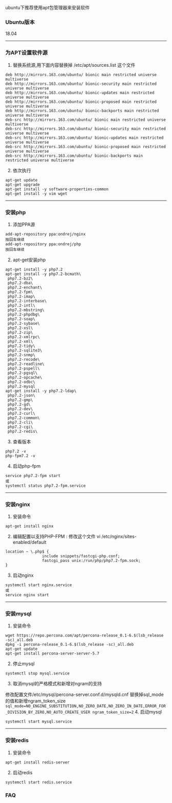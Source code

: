 ubuntu下推荐使用apt包管理器来安装软件


### **Ubuntu版本**

18.04

***

### **为APT设置软件源**

1. 替换系统源,用下面内容替换掉 /etc/apt/sources.list 这个文件
```
deb http://mirrors.163.com/ubuntu/ bionic main restricted universe multiverse
deb http://mirrors.163.com/ubuntu/ bionic-security main restricted universe multiverse
deb http://mirrors.163.com/ubuntu/ bionic-updates main restricted universe multiverse
deb http://mirrors.163.com/ubuntu/ bionic-proposed main restricted universe multiverse
deb http://mirrors.163.com/ubuntu/ bionic-backports main restricted universe multiverse
deb-src http://mirrors.163.com/ubuntu/ bionic main restricted universe multiverse
deb-src http://mirrors.163.com/ubuntu/ bionic-security main restricted universe multiverse
deb-src http://mirrors.163.com/ubuntu/ bionic-updates main restricted universe multiverse
deb-src http://mirrors.163.com/ubuntu/ bionic-proposed main restricted universe multiverse
deb-src http://mirrors.163.com/ubuntu/ bionic-backports main restricted universe multiverse
```

2. 依次执行
```
apt-get update
apt-get upgrade
apt-get install -y software-properties-common
apt-get install -y vim wget
```


***

### **安装php**


1. 添加PPA源
```
add-apt-repository ppa:ondrej/nginx
按回车继续
add-apt-repository ppa:ondrej/php
按回车继续
```
2. apt-get安装php
```
apt-get install -y php7.2
apt-get install -y php7.2-bcmath\
 php7.2-bz2\
 php7.2-dba\
 php7.2-enchant\
 php7.2-fpm\
 php7.2-imap\
 php7.2-interbase\
 php7.2-intl\
 php7.2-mbstring\
 php7.2-phpdbg\
 php7.2-soap\
 php7.2-sybase\
 php7.2-xsl\
 php7.2-zip\
 php7.2-xmlrpc\
 php7.2-xml\
 php7.2-tidy\
 php7.2-sqlite3\
 php7.2-snmp\
 php7.2-recode\
 php7.2-readline\
 php7.2-pspell\
 php7.2-pgsql\
 php7.2-opcache\
 php7.2-odbc\
 php7.2-mysql
apt-get install -y php7.2-ldap\
 php7.2-json\
 php7.2-gmp\
 php7.2-gd\
 php7.2-dev\
 php7.2-curl\
 php7.2-common\
 php7.2-cli\
 php7.2-cgi\
 php7.2-redis\
```
3. 查看版本
```
php7.2 -v
php-fpm7.2 -v
```

4. 启动php-fpm
```
service php7.2-fpm start
或
systemctl status php7.2-fpm.service
```


***

### **安装nginx**


1. 安装命令
```
apt-get install nginx
```

2. 编辑配置以支持PHP-FPM : 修改这个文件  vi /etc/nginx/sites-enabled/default
```
location ~ \.php$ {
                include snippets/fastcgi-php.conf;
                fastcgi_pass unix:/run/php/php7.2-fpm.sock;
}
```

3. 启动nginx
```
systemctl start nginx.service
或
service nginx start
```



***

### **安装mysql**


1. 安装命令
```
wget https://repo.percona.com/apt/percona-release_0.1-6.$(lsb_release -sc)_all.deb
dpkg -i percona-release_0.1-6.$(lsb_release -sc)_all.deb
apt-get update
apt-get install percona-server-server-5.7
```
2. 停止mysql
```
systemctl stop mysql.service
```
3. 取消mysql的严格模式和新增对ngram的支持

修改配置文件/etc/mysql/percona-server.conf.d/mysqld.cnf
替换掉sql_mode的值和新增ngram_token_size
        ```
        sql_mode=NO_ENGINE_SUBSTITUTION,NO_ZERO_DATE,NO_ZERO_IN_DATE,ERROR_FOR_DIVISION_BY_ZERO,NO_AUTO_CREATE_USER
        ngram_token_size=2
        ```
4. 启动mysql
```
systemctl start mysql.service
```



***

### **安装redis**


1. 安装命令
```
apt-get install redis-server
```
2. 启动redis
```
systemctl start redis.service
```




### FAQ